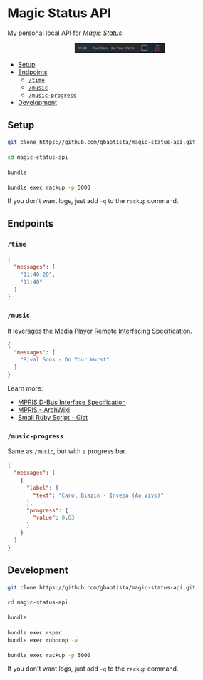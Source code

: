 # Magic Status API

My personal local API for [_Magic Status_](https://github.com/gbaptista/magic-status).

<div align="center">
  <img alt="A screenshot of a panel with two widgets, the current time and the current song playing." src="https://raw.githubusercontent.com/gbaptista/assets/main/magic-status/magic-status-panel.png" width="40%">
</div>

- [Setup](#setup)
- [Endpoints](#endpoints)
  - [`/time`](#time)
  - [`/music`](#music)
  - [`/music-progress`](#music-progress)
- [Development](#development)

## Setup
```sh
git clone https://github.com/gbaptista/magic-status-api.git

cd magic-status-api

bundle

bundle exec rackup -p 5000
```

If you don't want logs, just add `-q` to the `rackup` command.

## Endpoints

### `/time`

```json
{
  "messages": [
    "11:40:20",
    "11:40"
  ]
}
```

### `/music`

It leverages the [Media Player Remote Interfacing Specification](https://specifications.freedesktop.org/mpris-spec/latest/).

```json
{
  "messages": [
    "Rival Sons - Do Your Worst"
  ]
}
```

Learn more:
- [MPRIS D-Bus Interface Specification](https://specifications.freedesktop.org/mpris-spec/latest/)
- [MPRIS - ArchWiki](https://wiki.archlinux.org/title/MPRIS)
- [Small Ruby Script - Gist](https://gist.github.com/Sledge/892428)

### `/music-progress`

Same as `/music`, but with a progress bar.

```json
{
  "messages": [
    {
      "label": {
        "text": "Carol Biazin - Inveja (Ao Vivo)"
      },
      "progress": {
        "value": 0.63
      }
    }
  ]
}
```

## Development

```sh
git clone https://github.com/gbaptista/magic-status-api.git

cd magic-status-api

bundle

bundle exec rspec
bundle exec rubocop -a

bundle exec rackup -p 5000
```

If you don't want logs, just add `-q` to the `rackup` command.
